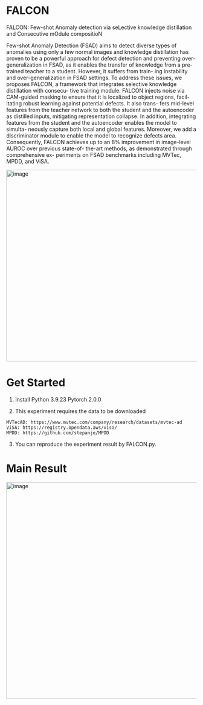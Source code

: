 # FALCON

FALCON: Few-shot Anomaly detection via seLective knowledge distillation and Consecutive mOdule compositioN


Few-shot Anomaly Detection (FSAD) aims to detect diverse
types of anomalies using only a few normal images and
knowledge distillation has proven to be a powerful approach
for defect detection and preventing over-generalization in
FSAD, as it enables the transfer of knowledge from a pre-
trained teacher to a student. However, it suffers from train-
ing instability and over-generalization in FSAD settings. To
address these issues, we proposes FALCON, a framework
that integrates selective knowledge distillation with consecu-
tive training module. FALCON injects noise via CAM-guided
masking to ensure that it is localized to object regions, facil-
itating robust learning against potential defects. It also trans-
fers mid-level features from the teacher network to both the
student and the autoencoder as distilled inputs, mitigating
representation collapse. In addition, integrating features from
the student and the autoencoder enables the model to simulta-
neously capture both local and global features. Moreover, we
add a discriminator module to enable the model to recognize
defects area. Consequently, FALCON achieves up to an 8%
improvement in image-level AUROC over previous state-of-
the-art methods, as demonstrated through comprehensive ex-
periments on FSAD benchmarks including MVTec, MPDD,
and ViSA. 

<img width="1450" height="506" alt="image" src="https://github.com/user-attachments/assets/e322ecac-766b-4c99-a0be-d1bc09aa4a75" />

# Get Started
  1. Install Python 3.9.23 Pytorch 2.0.0

  2. This experiment requires the data to be downloaded 
     
    MVTecAD: https://www.mvtec.com/company/research/datasets/mvtec-ad
    ViSA: https://registry.opendata.aws/visa/ 
    MPDD: https://github.com/stepanje/MPDD
  
  3. You can reproduce the experiment result by FALCON.py.

# Main Result
<img width="1054" height="572" alt="image" src="https://github.com/user-attachments/assets/ef93ce84-0c9b-412e-b93f-b80843c962f0" />

    
    
